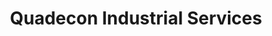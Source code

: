 ---
title: 'Quadecon Industrial Services'
description: 'Sitio web para empresa dedicada a la prestación de servicios industriales. La finalidad del sitio es mostrar la diversidad de servicios que ofrece la empresa de una manera clara y accesible, además de potenciar la imagen de marca de una empresa emergente que busca posicionarse internacionalmente.'
tags: ['WordPress', 'PHP', 'CSS', 'HTML', 'JavaScript',]
img: '/quadecon-port.webp'
repoLink: 'https://github.com/juampere/quadecon-industrial'
liveLink: 'https://quadeconindustrial.com'
---